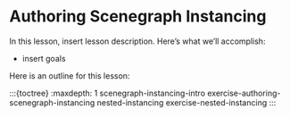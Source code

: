 # Authoring Scenegraph Instancing

In this lesson, insert lesson description. Here’s what we’ll accomplish:

* insert goals

Here is an outline for this lesson:

:::{toctree}
:maxdepth: 1
scenegraph-instancing-intro
exercise-authoring-scenegraph-instancing
nested-instancing
exercise-nested-instancing
:::